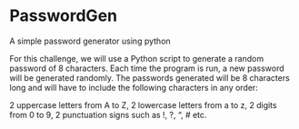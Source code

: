 # PasswordGen
A simple password generator using python

For this challenge, we will use a Python script to generate a random password of 8 characters. 
Each time the program is run, a new password will be generated randomly. 
The passwords generated will be 8 characters long and will have to include the following characters in any order:

2 uppercase letters from A to Z,
2 lowercase letters from a to z,
2 digits from 0 to 9,
2 punctuation signs such as !, ?, “, # etc.
